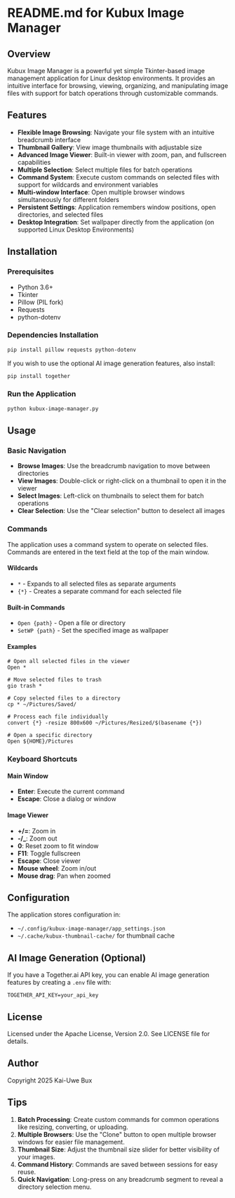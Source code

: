 # README.md for Kubux Image Manager

## Overview

Kubux Image Manager is a powerful yet simple Tkinter-based image management application for Linux desktop environments. It provides an intuitive interface for browsing, viewing, organizing, and manipulating image files with support for batch operations through customizable commands.

## Features

- **Flexible Image Browsing**: Navigate your file system with an intuitive breadcrumb interface
- **Thumbnail Gallery**: View image thumbnails with adjustable size
- **Advanced Image Viewer**: Built-in viewer with zoom, pan, and fullscreen capabilities
- **Multiple Selection**: Select multiple files for batch operations
- **Command System**: Execute custom commands on selected files with support for wildcards and environment variables
- **Multi-window Interface**: Open multiple browser windows simultaneously for different folders
- **Persistent Settings**: Application remembers window positions, open directories, and selected files
- **Desktop Integration**: Set wallpaper directly from the application (on supported Linux Desktop Environments)

## Installation

### Prerequisites

- Python 3.6+
- Tkinter
- Pillow (PIL fork)
- Requests
- python-dotenv

### Dependencies Installation

```bash
pip install pillow requests python-dotenv
```

If you wish to use the optional AI image generation features, also install:
```bash
pip install together
```

### Run the Application

```bash
python kubux-image-manager.py
```

## Usage

### Basic Navigation

- **Browse Images**: Use the breadcrumb navigation to move between directories
- **View Images**: Double-click or right-click on a thumbnail to open it in the viewer
- **Select Images**: Left-click on thumbnails to select them for batch operations
- **Clear Selection**: Use the "Clear selection" button to deselect all images

### Commands

The application uses a command system to operate on selected files. Commands are entered in the text field at the top of the main window.

#### Wildcards

- `*` - Expands to all selected files as separate arguments
- `{*}` - Creates a separate command for each selected file

#### Built-in Commands

- `Open {path}` - Open a file or directory
- `SetWP {path}` - Set the specified image as wallpaper

#### Examples

```
# Open all selected files in the viewer
Open *

# Move selected files to trash
gio trash *

# Copy selected files to a directory
cp * ~/Pictures/Saved/

# Process each file individually
convert {*} -resize 800x600 ~/Pictures/Resized/$(basename {*})

# Open a specific directory
Open ${HOME}/Pictures
```

### Keyboard Shortcuts

#### Main Window
- **Enter**: Execute the current command
- **Escape**: Close a dialog or window

#### Image Viewer
- **+/=**: Zoom in
- **-/_**: Zoom out
- **0**: Reset zoom to fit window
- **F11**: Toggle fullscreen
- **Escape**: Close viewer
- **Mouse wheel**: Zoom in/out
- **Mouse drag**: Pan when zoomed

## Configuration

The application stores configuration in:
- `~/.config/kubux-image-manager/app_settings.json`
- `~/.cache/kubux-thumbnail-cache/` for thumbnail cache

## AI Image Generation (Optional)

If you have a Together.ai API key, you can enable AI image generation features by creating a `.env` file with:

```
TOGETHER_API_KEY=your_api_key
```

## License

Licensed under the Apache License, Version 2.0. See LICENSE file for details.

## Author

Copyright 2025 Kai-Uwe Bux

## Tips

1. **Batch Processing**: Create custom commands for common operations like resizing, converting, or uploading.
2. **Multiple Browsers**: Use the "Clone" button to open multiple browser windows for easier file management.
3. **Thumbnail Size**: Adjust the thumbnail size slider for better visibility of your images.
4. **Command History**: Commands are saved between sessions for easy reuse.
5. **Quick Navigation**: Long-press on any breadcrumb segment to reveal a directory selection menu.
